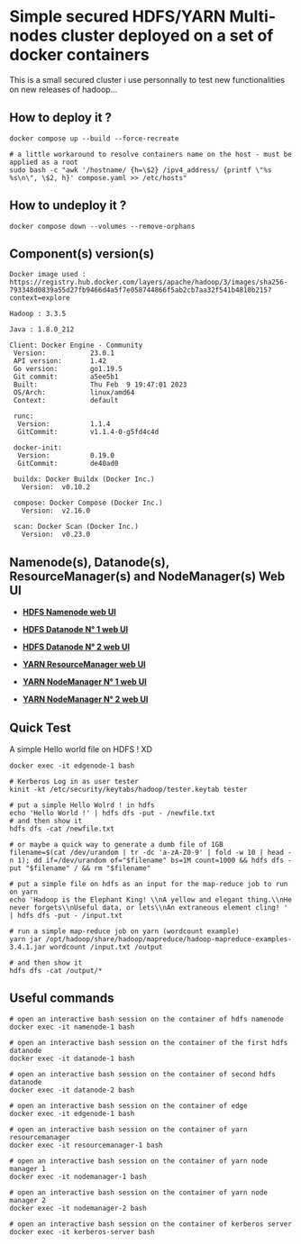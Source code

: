 
# Simple secured HDFS/YARN Multi-nodes cluster deployed on a set of docker containers

This is a small secured cluster i use personnally to test new functionalities on new releases of hadoop...

## How to deploy it ?

```
docker compose up --build --force-recreate

# a little workaround to resolve containers name on the host - must be applied as a root
sudo bash -c "awk '/hostname/ {h=\$2} /ipv4_address/ {printf \"%s %s\n\", \$2, h}' compose.yaml >> /etc/hosts"
```
## How to undeploy it ?
```
docker compose down --volumes --remove-orphans
```

## Component(s) version(s) 
```
Docker image used : https://registry.hub.docker.com/layers/apache/hadoop/3/images/sha256-793348d0839a55d27fb9466d4a5f7e058744866f5ab2cb7aa32f541b4810b215?context=explore

Hadoop : 3.3.5

Java : 1.8.0_212

Client: Docker Engine - Community
 Version:           23.0.1
 API version:       1.42
 Go version:        go1.19.5
 Git commit:        a5ee5b1
 Built:             Thu Feb  9 19:47:01 2023
 OS/Arch:           linux/amd64
 Context:           default

 runc:
  Version:          1.1.4
  GitCommit:        v1.1.4-0-g5fd4c4d

 docker-init:
  Version:          0.19.0
  GitCommit:        de40ad0

 buildx: Docker Buildx (Docker Inc.)
   Version:  v0.10.2
   
 compose: Docker Compose (Docker Inc.)
   Version:  v2.16.0
   
 scan: Docker Scan (Docker Inc.)
   Version:  v0.23.0

```

## Namenode(s), Datanode(s), ResourceManager(s) and NodeManager(s) Web UI 

 - [**HDFS Namenode web UI**](https://namenode-1.hadoop:9871)

 - [**HDFS Datanode N° 1 web UI**](https://datanode-1.hadoop:9865)

 - [**HDFS Datanode N° 2 web UI**](https://datanode-2.hadoop:9865)

 - [**YARN ResourceManager web UI**](https://resourcemanager-1.hadoop:8090)

 - [**YARN NodeManager N° 1 web UI**](https://nodemanager-1.hadoop:8044)

 - [**YARN NodeManager N° 2 web UI**](https://nodemanager-1.hadoop:8044)

## Quick Test 

A simple Hello world file on HDFS ! XD
```
docker exec -it edgenode-1 bash

# Kerberos Log in as user tester
kinit -kt /etc/security/keytabs/hadoop/tester.keytab tester

# put a simple Hello Wolrd ! in hdfs
echo 'Hello World !' | hdfs dfs -put - /newfile.txt
# and then show it
hdfs dfs -cat /newfile.txt

# or maybe a quick way to generate a dumb file of 1GB
filename=$(cat /dev/urandom | tr -dc 'a-zA-Z0-9' | fold -w 10 | head -n 1); dd if=/dev/urandom of="$filename" bs=1M count=1000 && hdfs dfs -put "$filename" / && rm "$filename"

# put a simple file on hdfs as an input for the map-reduce job to run on yarn
echo 'Hadoop is the Elephant King! \\nA yellow and elegant thing.\\nHe never forgets\\nUseful data, or lets\\nAn extraneous element cling! ' | hdfs dfs -put - /input.txt

# run a simple map-reduce job on yarn (wordcount example)
yarn jar /opt/hadoop/share/hadoop/mapreduce/hadoop-mapreduce-examples-3.4.1.jar wordcount /input.txt /output

# and then show it
hdfs dfs -cat /output/*

```

## Useful commands

```
# open an interactive bash session on the container of hdfs namenode
docker exec -it namenode-1 bash

# open an interactive bash session on the container of the first hdfs datanode
docker exec -it datanode-1 bash

# open an interactive bash session on the container of second hdfs datanode
docker exec -it datanode-2 bash

# open an interactive bash session on the container of edge
docker exec -it edgenode-1 bash

# open an interactive bash session on the container of yarn resourcemanager
docker exec -it resourcemanager-1 bash

# open an interactive bash session on the container of yarn node manager 1
docker exec -it nodemanager-1 bash

# open an interactive bash session on the container of yarn node manager 2
docker exec -it nodemanager-2 bash

# open an interactive bash session on the container of kerberos server
docker exec -it kerberos-server bash
```
